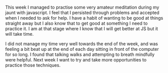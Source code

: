 This week I managed to practise some very amateur meditation during my jaunt with
javascript. I feel that I persisted through problems and accepted when I needed to
ask for help. I have a habit of wanting to be good at things straight away but I
also know that to get good at something I need to practice it. I am at that stage
where I know that I will get better at JS but it will take time.

I did not manage my time very well towards the end of the week, and was feeling
a bit beat up at the end of each day sitting in front of the computer for so long.
I found that talking walks and attempting to breath mindfully were helpful. Next week
I want to try and take more opportunities to practice those techniques.
